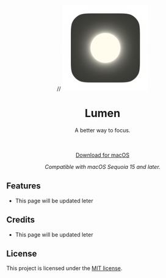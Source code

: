 <div align="center">
  // <img width="225" height="225" src="/assets/Icon.png" alt="Logo">
  <h1>Lumen</h1>
  <p>A better way to focus.</p><br><br>
  <a href="https://github.com/aramsoneson/Core/releases/latest/download/Lumen.dmg">Download for macOS</a><br>
  <p></p><i>Compatible with macOS Sequoia 15 and later.</i></p>
</div>

## Features
- This page will be updated leter

## Credits
- This page will be updated leter

## License

This project is licensed under the [MIT license](LICENSE).

